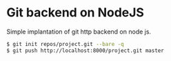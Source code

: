 # Git backend on NodeJS

Simple implantation of git http backend on node js.

<!--

encoding
// details: https://www.kernel.org/pub/software/scm/git/docs/technical/protocol-capabilities.txt (side-band)

    // \1 is an error message
    // \2 is a verbose message (default)
    //
    // protip: don't write more than 1000 bytes total per encoding
    // unless you know you are operating over sideband 64k mode

 -->

```bash
$ git init repos/project.git --bare -q
$ git push http://localhost:8000/project.git master
```
